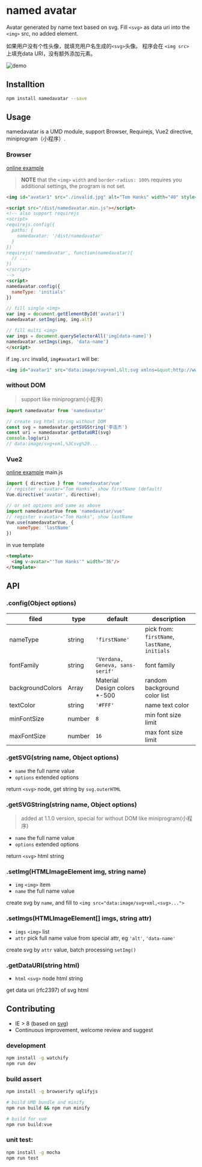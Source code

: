 # named avatar

Avatar generated by name text based on svg.
Fill `<svg>` as data uri into the `<img>` src, no added element.

如果用户没有个性头像，就填充用户名生成的`<svg>`头像。
程序会在 `<img src>` 上填充data URI，没有额外添加元素。

![demo](https://raw.github.com/joaner/namedavatar/master/demo.png)

## Installtion

```bash
npm install namedavatar --save
```

## Usage

namedavatar is a UMD module, support Browser, Requirejs, Vue2 directive, miniprogram（小程序）.

### Browser 
[online example](https://joaner.github.io/namedavatar/examples/requirejs/index.html)

> **NOTE** that the `<img>` `width` and `border-radius: 100%` requires you additional settings, the program is not set.

```html
<img id="avatar1" src="./invalid.jpg" alt="Tom Hanks" width="40" style="border-radius: 100%">

<script src="/dist/namedavatar.min.js"></script>
<!-- also support requirejs
<script>
requirejs.config({
  paths: {
    namedavatar: '/dist/namedavatar'
  }
})
requirejs('namedavatar', function(namedavatar){
  // ...
})
</script>
-->
<script>
namedavatar.config({
  nameType: 'initials'
})

// fill single <img>
var img = document.getElementById('avatar1')
namedavatar.setImg(img, img.alt)

// fill multi <img>
var imgs = document.querySelectorAll('img[data-name]')
namedavatar.setImgs(imgs, 'data-name')
</script>
```

if `img.src` invalid, `img#avatar1` will be:
```html
<img id="avatar1" src="data:image/svg+xml,&lt;svg xmlns=&quot;http://www.w3.org/2000/svg&quot; width=&quot;32&quot; height=&quot;32&quot;&gt;&lt;rect fill=&quot;#9C27B0&quot; x=&quot;0&quot; y=&quot;0&quot; width=&quot;100%&quot; height=&quot;100%&quot;&gt;&lt;/rect&gt;&lt;text fill=&quot;#FFF&quot; x=&quot;50%&quot; y=&quot;50%&quot; text-anchor=&quot;middle&quot; alignment-baseline=&quot;central&quot; font-size=&quot;16&quot; font-family=&quot;Verdana, Geneva, sans-serif&quot;&gt;Hanks&lt;/text&gt;&lt;/svg&gt;">
```

### without DOM
> support like miniprogram(小程序)

```javascript
import namedavatar from 'namedavatar'

// create svg html string without DOM
const svg = namedavatar.getSVGString('李连杰')
const uri = namedavatar.getDataURI(svg)
console.log(uri)
// data:image/svg+xml,%3Csvg%20...
```

### Vue2
[online example](https://joaner.github.io/namedavatar/examples/vue/index.html)
main.js
```javascript
import { directive } from 'namedavatar/vue'
// register v-avatar="Tom Hanks", show firstName (default)
Vue.directive('avatar', directive);

// or set options and same as above
import namedavatarVue from 'namedavatar/vue'
// register v-avatar="Tom Hanks", show lastName
Vue.use(namedavatarVue, {
    nameType: 'lastName'
})
```

in vue template
```html
<template>
  <img v-avatar="'Tom Hanks'" width="36"/>
</template>
```

## API

### .config(Object options)

| filed    | type   | default | description      |
| -------- | ------ | ------- | ---------------- |
| nameType | string | `'firstName'` | pick from: `firstName`, `lastName`, `initials` |
| fontFamily | string | `'Verdana, Geneva, sans-serif'` | font family |
| backgroundColors | Array | Material Design colors *-500 | random background color list |
| textColor | string | `'#FFF'` | name text color |
| minFontSize | number | `8` | min font size limit |
| maxFontSize | number | `16` | max font size limit |

### .getSVG(string name, Object options)

- `name` the full name value
- `options` extended options

return `<svg>` node, get string by `svg.outerHTML`

### .getSVGString(string name, Object options)

> added at 1.1.0 version, special for without DOM like miniprogram(小程序)

- `name` the full name value
- `options` extended options

return `<svg>` html string

### .setImg(HTMLImageElement img, string name)

- `img` `<img>` item
- `name` the full name value

create svg by `name`, and fill to `<img src="data:image/svg+xml,<svg>...">`

### .setImgs(HTMLImageElement[] imgs, string attr)

- `imgs` `<img>` list
- `attr` pick full name value from special attr, eg `'alt'`, `'data-name'`

create svg by `attr` value, batch processing `setImg()`


### .getDataURI(string html)

- `html` `<svg>` node html string

get data uri (rfc2397) of svg html


## Contributing

- IE > 8 (based on [svg](https://caniuse.com/#feat=svg))
- Continuous improvement, welcome review and suggest

### development

```bash
npm install -g watchify
npm run dev
```

### build assert

```bash
npm install -g browserify uglifyjs

# build UMD bundle and minify
npm run build && npm run minify

# build for vue
npm run build:vue
```

### unit test:
```bash
npm install -g mocha
npm run test
```
